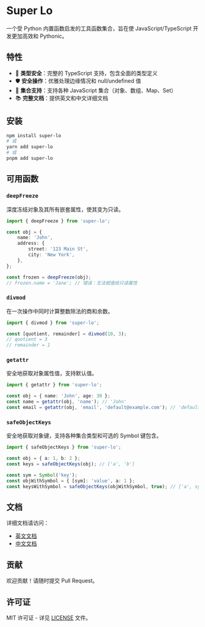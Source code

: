 # Super Lo

一个受 Python 内置函数启发的工具函数集合，旨在使 JavaScript/TypeScript 开发更加高效和 Pythonic。

## 特性

-   🚀 **类型安全**：完整的 TypeScript 支持，包含全面的类型定义
-   🛡️ **安全操作**：优雅处理边缘情况和 null/undefined 值
-   🔄 **集合支持**：支持各种 JavaScript 集合（对象、数组、Map、Set）
-   📚 **完整文档**：提供英文和中文详细文档

## 安装

```bash
npm install super-lo
# 或
yarn add super-lo
# 或
pnpm add super-lo
```

## 可用函数

### `deepFreeze`

深度冻结对象及其所有嵌套属性，使其变为只读。

```typescript
import { deepFreeze } from 'super-lo';

const obj = {
    name: 'John',
    address: {
        street: '123 Main St',
        city: 'New York',
    },
};

const frozen = deepFreeze(obj);
// frozen.name = 'Jane'; // 错误：无法赋值给只读属性
```

### `divmod`

在一次操作中同时计算整数除法的商和余数。

```typescript
import { divmod } from 'super-lo';

const [quotient, remainder] = divmod(10, 3);
// quotient = 3
// remainder = 1
```

### `getattr`

安全地获取对象属性值，支持默认值。

```typescript
import { getattr } from 'super-lo';

const obj = { name: 'John', age: 30 };
const name = getattr(obj, 'name'); // 'John'
const email = getattr(obj, 'email', 'default@example.com'); // 'default@example.com'
```

### `safeObjectKeys`

安全地获取对象键，支持各种集合类型和可选的 Symbol 键包含。

```typescript
import { safeObjectKeys } from 'super-lo';

const obj = { a: 1, b: 2 };
const keys = safeObjectKeys(obj); // ['a', 'b']

const sym = Symbol('key');
const objWithSymbol = { [sym]: 'value', a: 1 };
const keysWithSymbol = safeObjectKeys(objWithSymbol, true); // ['a', sym]
```

## 文档

详细文档请访问：

-   [英文文档](docs/en/)
-   [中文文档](docs/zh-hans/)

## 贡献

欢迎贡献！请随时提交 Pull Request。

## 许可证

MIT 许可证 - 详见 [LICENSE](LICENSE) 文件。
